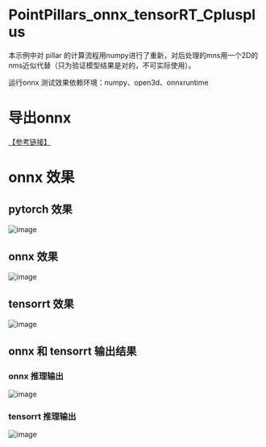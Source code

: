 # PointPillars_onnx_tensorRT_Cplusplus

本示例中对 pillar 的计算流程用numpy进行了重新，对后处理的mns用一个2D的nms近似代替（只为验证模型结果是对的，不可实际使用）。

运行onnx 测试效果依赖环境：numpy、open3d、onnxruntime


# 导出onnx 

[【参考链接】](https://github.com/zhulf0804/PointPillars/tree/feature/deployment)

# onnx 效果

## pytorch 效果

![image](https://github.com/user-attachments/assets/1e4887d6-c7da-421a-81ea-70c8403401cf)


## onnx 效果

![image](https://github.com/user-attachments/assets/0213f7f8-8459-4eed-a737-bb6c995058f6)


## tensorrt 效果

![image](https://github.com/user-attachments/assets/f2932675-a0a1-4d5c-82c0-68cfd1f207ce)


## onnx 和 tensorrt 输出结果

### onnx 推理输出

![image](https://github.com/user-attachments/assets/c41c1441-121c-4582-993f-96f9501c22f6)

### tensorrt 推理输出

![image](https://github.com/user-attachments/assets/548597a3-19a3-416d-86c2-0cf3ab97debb)



